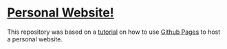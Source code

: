 # [Personal Website!](https://karentong14.github.io)

This repository was based on a [tutorial](https://srisi.github.io/github_pages_tutorial/) on how to use [Github Pages](https://pages.github.com/) to host
a personal website. 

